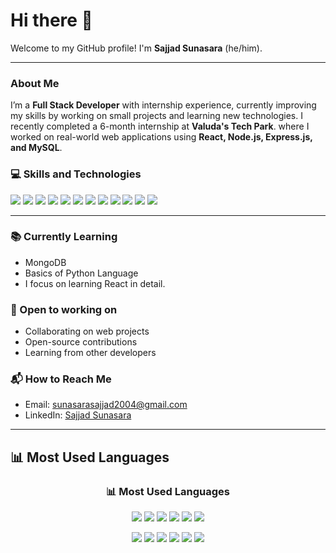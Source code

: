 # Hi there 👋


Welcome to my GitHub profile! I'm **Sajjad Sunasara** (he/him).

---

### About Me




I’m a **Full Stack Developer** with internship experience, currently improving my skills by working on small projects and learning new technologies. I recently completed a 6-month internship at **Valuda's Tech Park**. where I worked on real-world web applications using **React, Node.js, Express.js, and MySQL**.






















### 💻 Skills and Technologies











<div align="left">
  <img src="https://img.shields.io/badge/JAVASCRIPT-F7DF1E?style=for-the-badge&logo=javascript&logoColor=black"/>
  <img src="https://img.shields.io/badge/NODE.JS-339933?style=for-the-badge&logo=nodedotjs&logoColor=white"/>
  <img src="https://img.shields.io/badge/EXPRESS.JS-FFFFFF?style=for-the-badge&logo=express&logoColor=000000"/>
  <img src="https://img.shields.io/badge/REACTJS-20232A?style=for-the-badge&logo=react&logoColor=61DAFB"/>
  <img src="https://img.shields.io/badge/HTML5-E34F26?style=for-the-badge&logo=html5&logoColor=white"/>
  <img src="https://img.shields.io/badge/CSS3-1572B6?style=for-the-badge&logo=css3&logoColor=white"/>
  <img src="https://img.shields.io/badge/TAILWIND%20CSS-38B2AC?style=for-the-badge&logo=tailwind-css&logoColor=white"/>
  <img src="https://img.shields.io/badge/BOOTSTRAP-563D7C?style=for-the-badge&logo=bootstrap&logoColor=white"/>
  <img src="https://img.shields.io/badge/MYSQL-00758F?style=for-the-badge&logo=mysql&logoColor=white"/>
  <img src="https://img.shields.io/badge/POSTMAN-FF6C37?style=for-the-badge&logo=postman&logoColor=white"/>
  <img src="https://img.shields.io/badge/GIT-F05032?style=for-the-badge&logo=git&logoColor=white"/>
  <img src="https://img.shields.io/badge/GITHUB-181717?style=for-the-badge&logo=github&logoColor=white"/>
</div>


          











---

### 📚 Currently Learning





- MongoDB 
- Basics of Python Language
- I focus on learning React in detail.




### 🤝 Open to working on







- Collaborating on web projects
- Open-source contributions
- Learning from other developers






### 📬 How to Reach Me







- Email: sunasarasajjad2004@gmail.com  
- LinkedIn: [Sajjad Sunasara](linkedin.com/in/sajjad-sunasara-a6b997307)  


---























## 📊 Most Used Languages













<h3 align="center">📊 Most Used Languages</h3>

<p align="center">
  <img src="https://img.shields.io/badge/Express.js-70.90%25-black?style=flat-square&logo=express&logoColor=white" />
  <img src="https://img.shields.io/badge/React.js-65.07%25-61DAFB?style=flat-square&logo=react&logoColor=white" />
  <img src="https://img.shields.io/badge/MySQL-65.00%25-00758F?style=flat-square&logo=mysql&logoColor=white" />
  <img src="https://img.shields.io/badge/CSS3-58.00%25-1572B6?style=flat-square&logo=css3&logoColor=white" />
  <img src="https://img.shields.io/badge/Node.js-41.03%25-339933?style=flat-square&logo=node.js&logoColor=white" />
  <img src="https://img.shields.io/badge/JavaScript-28.00%25-F7DF1E?style=flat-square&logo=javascript&logoColor=black" />
</p>

<p align="center">
  <img src="https://progress-bar.dev/71/?title=Express.js&width=250&color=000000" />
  <img src="https://progress-bar.dev/65/?title=React.js&width=250&color=61DAFB" />
  <img src="https://progress-bar.dev/65/?title=MySQL&width=250&color=00758F" />
  <img src="https://progress-bar.dev/58/?title=CSS3&width=250&color=1572B6" />
  <img src="https://progress-bar.dev/41/?title=Node.js&width=250&color=339933" />
  <img src="https://progress-bar.dev/28/?title=JavaScript&width=250&color=F7DF1E" />
</p>






